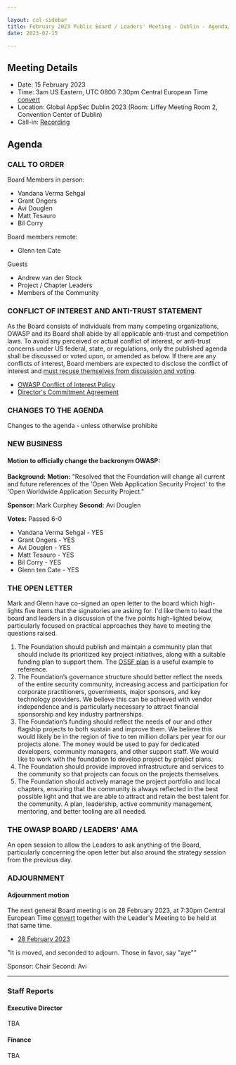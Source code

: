 ```yaml
---

layout: col-sidebar
title: February 2023 Public Board / Leaders' Meeting - Dublin - Agenda/Minutes
date: 2023-02-15

---
```


## Meeting Details

- Date: 15 February 2023
- Time: 3am US Eastern, UTC 0800 7:30pm Central European Time [convert](https://www.timeanddate.com/worldclock/meetingdetails.html?year=2023&month=02&day=15&hour=19&min=30&sec=0&p1=398&p2=16&p3=110&p4=197&p5=217&p6=136&p7=179&p8=438)
- Location: Global AppSec Dublin 2023 (Room: Liffey Meeting Room 2, Convention Center of Dublin)
- Call-in: [Recording](https://drive.google.com/file/d/121k3Kn4BA-eOqflfkh3eSJftfiu-YQvz/view?usp=sharing)

## Agenda

### CALL TO ORDER

Board Members in person:
- Vandana Verma Sehgal
- Grant Ongers
- Avi Douglen
- Matt Tesauro
- Bil Corry

Board members remote:
- Glenn ten Cate

Guests
- Andrew van der Stock
- Project / Chapter Leaders
- Members of the Community

### CONFLICT OF INTEREST AND ANTI-TRUST STATEMENT

As the Board consists of individuals from many competing organizations, OWASP and its Board shall abide by all applicable anti-trust and competition laws. To avoid any perceived or actual conflict of interest, or anti-trust concerns under US federal, state, or regulations, only the published agenda shall be discussed or voted upon, or amended as below. If there are any conflicts of interest, Board members are expected to disclose the conflict of interest and [must recuse themselves from discussion and voting](https://policy.owasp.org/legal/bylaws#section-702-disclosure-required).

- [OWASP Conflict of Interest Policy](https://policy.owasp.org/operational/conflict-of-interest)
- [Director's Commitment Agreement](https://policy.owasp.org/legal/directors-committment-agreement)

### CHANGES TO THE AGENDA

Changes to the agenda - unless otherwise prohibite

### NEW BUSINESS

#### Motion to officially change the backronym OWASP:

**Background:** 
**Motion:** "Resolved that the Foundation will change all current and future references of the 'Open Web Application Security Project' to the 'Open Worldwide Application Security Project."

**Sponsor:** Mark Curphey
**Second:** Avi Douglen

**Votes:** Passed 6-0
- Vandana Verma Sehgal - YES
- Grant Ongers - YES
- Avi Douglen - YES
- Matt Tesauro - YES
- Bil Corry - YES
- Glenn ten Cate - YES

### THE OPEN LETTER
Mark and Glenn have co-signed an open letter to the board which high-lights five items that the signatories are asking for. I'd like them to lead the board and leaders in a discussion of the five points high-lighted below, particularly focused on practical approaches they have to meeting the questions raised.

1. The Foundation should publish and maintain a community plan that should include its prioritized key project initiatives, along with a suitable funding plan to support them. The [OSSF plan](https://openssf.org/oss-security-mobilization-plan/) is a useful example to reference.
2. The Foundation’s governance structure should better reflect the needs of the entire security community, increasing access and participation for corporate practitioners, governments, major sponsors, and key technology providers. We believe this can be achieved with vendor independence and is particularly necessary to attract financial sponsorship and key industry partnerships.
3. The Foundation’s funding should reflect the needs of our and other flagship projects to both sustain and improve them. We believe this would likely be in the region of five to ten million dollars per year for our projects alone. The money would be used to pay for dedicated developers, community managers, and other support staff. We would like to work with the foundation to develop project by project plans.
4. The Foundation should provide improved infrastructure and services to the community so that projects can focus on the projects themselves.
5. The Foundation should actively manage the project portfolio and local chapters, ensuring that the community is always reflected in the best possible light and that we are able to attract and retain the best talent for the community. A plan, leadership, active community management, mentoring, and better tooling are all needed.

### THE OWASP BOARD / LEADERS' AMA
An open session to allow the Leaders to ask anything of the Board, particularly concerning the open letter but also around the strategy session from the previous day.

### ADJOURNMENT

#### Adjournment motion

The next general Board meeting is on 28 February 2023, at 7:30pm Central European Time [convert](https://www.timeanddate.com/worldclock/meetingdetails.html?year=2023&month=02&day=15&hour=19&min=30&sec=0&p1=398&p2=16&p3=110&p4=197&p5=217&p6=136&p7=179&p8=438) together with the Leader's Meeting to be held at that same time.

- [28 February 2023](https://board.owasp.org/meetings/202302.html)

"It is moved, and seconded to adjourn. Those in favor, say "aye""

Sponsor: Chair
Second: Avi

***

### Staff Reports

#### Executive Director

TBA

#### Finance

TBA
